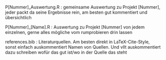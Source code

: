 P[Nummer]_Auswertung.R : gemeinsame Auswertung zu Projekt [Nummer], jeder packt da seine Ergebnisse rein, am besten gut kommentiert und übersichtlich
  
P[Nummer]_[Name].R : Auswertung zu Projekt [Nummer] von jedem einzelnen, gerne alles mögliche vom rumprobieren drin lassen

references.bib : Literaturquellen. Am besten direkt in LaTeX-Cite-Style, sonst einfach auskommentiert Namen von Quellen. 
                  Und vllt auskommentiert dazu schreiben wofür das gut ist/wo in der Quelle das steht

